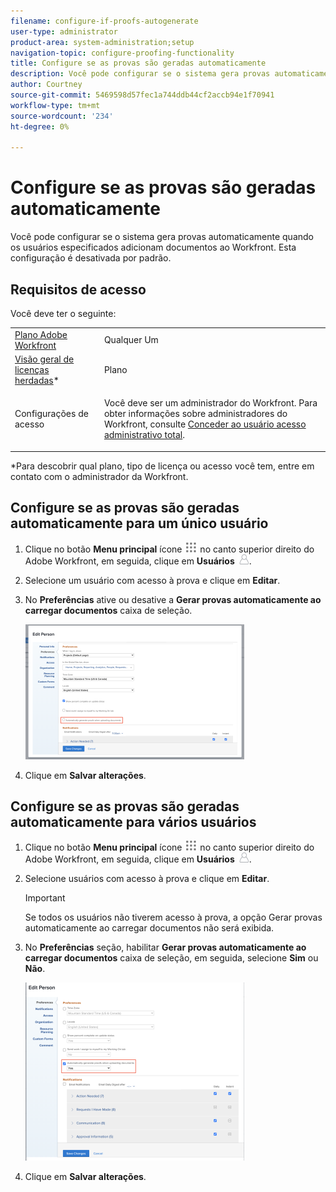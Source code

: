 ```yaml
---
filename: configure-if-proofs-autogenerate
user-type: administrator
product-area: system-administration;setup
navigation-topic: configure-proofing-functionality
title: Configure se as provas são geradas automaticamente
description: Você pode configurar se o sistema gera provas automaticamente quando os usuários especificados adicionam documentos ao Workfront. Esta configuração é desativada por padrão.
author: Courtney
source-git-commit: 5469598d57fec1a744ddb44cf2accb94e1f70941
workflow-type: tm+mt
source-wordcount: '234'
ht-degree: 0%

---
```



# Configure se as provas são geradas automaticamente

Você pode configurar se o sistema gera provas automaticamente quando os usuários especificados adicionam documentos ao Workfront. Esta configuração é desativada por padrão.

## Requisitos de acesso

Você deve ter o seguinte:

<table style="table-layout:auto"> 
 <col> 
 <col> 
 <tbody> 
  <tr> 
   <td role="rowheader"><a href="https://www.workfront.com/plans" target="_blank">Plano Adobe Workfront</a> </td> 
   <td>Qualquer Um</td> 
  </tr> 
  <tr> 
   <td role="rowheader"><a href="../../../administration-and-setup/add-users/access-levels-and-object-permissions/wf-licenses.md" class="MCXref xref">Visão geral de licenças herdadas</a>*</td> 
   <td>Plano</td> 
  </tr> 
  <tr> 
   <td role="rowheader">Configurações de acesso</td> 
   <td> <p>Você deve ser um administrador do Workfront. Para obter informações sobre administradores do Workfront, consulte <a href="../../../administration-and-setup/add-users/configure-and-grant-access/grant-a-user-full-administrative-access.md" class="MCXref xref">Conceder ao usuário acesso administrativo total</a>.</p> </td> 
  </tr> 
 </tbody> 
</table>

&#42;Para descobrir qual plano, tipo de licença ou acesso você tem, entre em contato com o administrador da Workfront.

## Configure se as provas são geradas automaticamente para um único usuário

1. Clique no botão **Menu principal** ícone ![](assets/main-menu-icon.png) no canto superior direito do Adobe Workfront, em seguida, clique em **Usuários** ![](assets/users-icon-in-main-menu.png).
1. Selecione um usuário com acesso à prova e clique em **Editar**.
1. No **Preferências** ative ou desative a **Gerar provas automaticamente ao carregar documentos** caixa de seleção.

   ![](assets/autogenerate-proofs-350x216.png)

1. Clique em **Salvar alterações**.

## Configure se as provas são geradas automaticamente para vários usuários

1. Clique no botão **Menu principal** ícone ![](assets/main-menu-icon.png) no canto superior direito do Adobe Workfront, em seguida, clique em **Usuários** ![](assets/users-icon-in-main-menu.png).
1. Selecione usuários com acesso à prova e clique em **Editar**.

   >[!IMPORTANT]
   >
   >Se todos os usuários não tiverem acesso à prova, a opção Gerar provas automaticamente ao carregar documentos não será exibida.

1. No **Preferências** seção, habilitar **Gerar provas automaticamente ao carregar documentos** caixa de seleção, em seguida, selecione **Sim** ou **Não**.

   ![](assets/autogenerate-proofs-bulk-350x285.png)

1. Clique em **Salvar alterações**.


